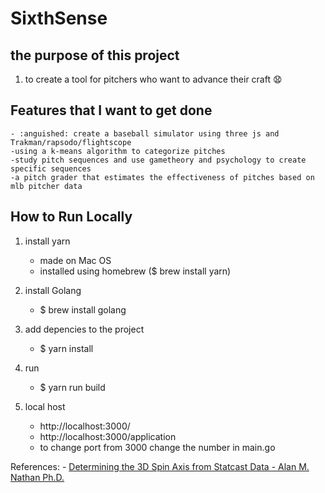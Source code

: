 # SixthSense

## the purpose of this project

1) to create a tool for pitchers who want to advance their craft 
:anguished:

## Features that I want to get done
    - :anguished: create a baseball simulator using three js and Trakman/rapsodo/flightscope
    -using a k-means algorithm to categorize pitches
    -study pitch sequences and use gametheory and psychology to create specific sequences
    -a pitch grader that estimates the effectiveness of pitches based on mlb pitcher data


## How to Run Locally
1) install yarn 
    - made on Mac OS
    - installed using homebrew ($ brew install yarn)

2) install Golang
    - $ brew install golang

2) add depencies to the project 
    - $ yarn install

3) run 
    - $ yarn run build

4) local host
    - http://localhost:3000/
    - http://localhost:3000/application
    - to change port from 3000 change the number in main.go 

References:
    - [Determining the 3D Spin Axis from Statcast Data - Alan M. Nathan Ph.D.](http://baseball.physics.illinois.edu/trackman/spinaxis.pdf)
